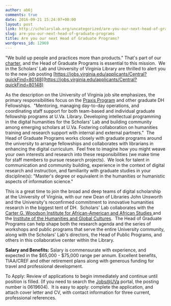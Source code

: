 ```yaml
---
author: ab6j
comments: true
date: 2016-09-21 15:24:07+00:00
layout: post
link: http://scholarslab.org/uncategorized/are-you-our-next-head-of-graduate-programs/
slug: are-you-our-next-head-of-graduate-programs
title: Are you our next Head of Graduate Programs?
wordpress_id: 12969
---
```


"We build up people and practices more than products." That's part of our [charter](http://scholarslab.org/about/charter/), and the Head of Graduate Programs is essential to this mission.  We in the Scholars' Lab and University of Virginia Library are thrilled to alert you to the new job posting [https://jobs.virginia.edu/applicants/Central?quickFind=80148](https://jobs.virginia.edu/applicants/Central?quickFind=80148)

As the description on the University of Virginia job site emphasizes, the primary responsibilities focus on the [Praxis Program](http://praxis.scholarslab.org) and other graduate DH Fellowships.  "Mentoring, managing day-to-day operations, and coordinating staff support for both team-based and individual graduate fellowship programs at U.Va. Library. Developing intellectual programming in the digital humanities for the Scholars' Lab and building community among emerging scholars at U.Va. Fostering collaboration on humanities training and research support with internal and external partners."  The Head of Graduate Programs works closely with graduate programs around the university to arrange fellowships and collaborates with librarians in enhancing the digital curriculum.  Feel free to imagine how you might weave your own interests and research into these responsibilities (we make time for staff members to pursue research projects).  We look for talent in communication and community building, experience in the context of digital research and instruction, and familiarity with graduate studies in your discipline(s): "Master's degree or equivalent in the humanities or humanistic aspects of information science."

This is a great time to join the broad and deep teams of digital scholarship at the University of Virginia, with our new Dean of Libraries John Unsworth and the University's reconfirmed commitment to innovative humanities research in the biggest tent of DH.  Scholars' Lab collaborates with the [Carter G. Woodson Institute for African-American and African Studies ](http://woodson.virginia.edu/)and the [Institute of the Humanities and Global Cultures](http://ihgc.as.virginia.edu/).  The Head of Graduate Programs can help shape both the research agenda and the series of workshops and public programs that serve the entire University community, along with the Scholars' Lab's directors, the Head of Public Programs, and others in this collaborative center within the Library.

**Salary and Benefits:**
Salary is commensurate with experience, and expected in the $65,000 - $75,000 range per annum. Excellent benefits, TIAA/CREF and other retirement plans along with generous funding for travel and professional development.

To Apply:
Review of applications to begin immediately and continue until position is filled. (If you need to search the [Jobs@UVa](https://jobs.virginia.edu/) portal, the posting number is 0619604).  It is easy to apply: complete the application, and attach cover letter and CV, with contact information for three current, professional references.

